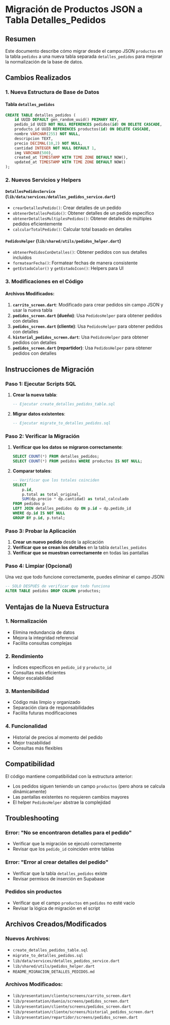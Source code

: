 # Migración de Productos JSON a Tabla Detalles_Pedidos

## Resumen
Este documento describe cómo migrar desde el campo JSON `productos` en la tabla `pedidos` a una nueva tabla separada `detalles_pedidos` para mejorar la normalización de la base de datos.

## Cambios Realizados

### 1. Nueva Estructura de Base de Datos

#### Tabla `detalles_pedidos`
```sql
CREATE TABLE detalles_pedidos (
    id UUID DEFAULT gen_random_uuid() PRIMARY KEY,
    pedido_id UUID NOT NULL REFERENCES pedidos(id) ON DELETE CASCADE,
    producto_id UUID REFERENCES productos(id) ON DELETE CASCADE,
    nombre VARCHAR(255) NOT NULL,
    descripcion TEXT,
    precio DECIMAL(10,2) NOT NULL,
    cantidad INTEGER NOT NULL DEFAULT 1,
    img VARCHAR(500),
    created_at TIMESTAMP WITH TIME ZONE DEFAULT NOW(),
    updated_at TIMESTAMP WITH TIME ZONE DEFAULT NOW()
);
```

### 2. Nuevos Servicios y Helpers

#### `DetallesPedidosService` (`lib/data/services/detalles_pedidos_service.dart`)
- `crearDetallesPedido()`: Crear detalles de un pedido
- `obtenerDetallesPedido()`: Obtener detalles de un pedido específico
- `obtenerDetallesMultiplesPedidos()`: Obtener detalles de múltiples pedidos eficientemente
- `calcularTotalPedido()`: Calcular total basado en detalles

#### `PedidosHelper` (`lib/shared/utils/pedidos_helper.dart`)
- `obtenerPedidosConDetalles()`: Obtener pedidos con sus detalles incluidos
- `formatearFecha()`: Formatear fechas de manera consistente
- `getEstadoColor()` y `getEstadoIcon()`: Helpers para UI

### 3. Modificaciones en el Código

#### Archivos Modificados:
1. **`carrito_screen.dart`**: Modificado para crear pedidos sin campo JSON y usar la nueva tabla
2. **`pedidos_screen.dart` (dueño)**: Usa `PedidosHelper` para obtener pedidos con detalles
3. **`pedidos_screen.dart` (cliente)**: Usa `PedidosHelper` para obtener pedidos con detalles
4. **`historial_pedidos_screen.dart`**: Usa `PedidosHelper` para obtener pedidos con detalles
5. **`pedidos_screen.dart` (repartidor)**: Usa `PedidosHelper` para obtener pedidos con detalles

## Instrucciones de Migración

### Paso 1: Ejecutar Scripts SQL

1. **Crear la nueva tabla**:
   ```sql
   -- Ejecutar create_detalles_pedidos_table.sql
   ```

2. **Migrar datos existentes**:
   ```sql
   -- Ejecutar migrate_to_detalles_pedidos.sql
   ```

### Paso 2: Verificar la Migración

1. **Verificar que los datos se migraron correctamente**:
   ```sql
   SELECT COUNT(*) FROM detalles_pedidos;
   SELECT COUNT(*) FROM pedidos WHERE productos IS NOT NULL;
   ```

2. **Comparar totales**:
   ```sql
   -- Verificar que los totales coinciden
   SELECT 
       p.id,
       p.total as total_original,
       SUM(dp.precio * dp.cantidad) as total_calculado
   FROM pedidos p
   LEFT JOIN detalles_pedidos dp ON p.id = dp.pedido_id
   WHERE dp.id IS NOT NULL
   GROUP BY p.id, p.total;
   ```

### Paso 3: Probar la Aplicación

1. **Crear un nuevo pedido** desde la aplicación
2. **Verificar que se crean los detalles** en la tabla `detalles_pedidos`
3. **Verificar que se muestran correctamente** en todas las pantallas

### Paso 4: Limpiar (Opcional)

Una vez que todo funcione correctamente, puedes eliminar el campo JSON:

```sql
-- SOLO DESPUÉS de verificar que todo funciona
ALTER TABLE pedidos DROP COLUMN productos;
```

## Ventajas de la Nueva Estructura

### 1. Normalización
- Elimina redundancia de datos
- Mejora la integridad referencial
- Facilita consultas complejas

### 2. Rendimiento
- Índices específicos en `pedido_id` y `producto_id`
- Consultas más eficientes
- Mejor escalabilidad

### 3. Mantenibilidad
- Código más limpio y organizado
- Separación clara de responsabilidades
- Facilita futuras modificaciones

### 4. Funcionalidad
- Historial de precios al momento del pedido
- Mejor trazabilidad
- Consultas más flexibles

## Compatibilidad

El código mantiene compatibilidad con la estructura anterior:
- Los pedidos siguen teniendo un campo `productos` (pero ahora se calcula dinámicamente)
- Las pantallas existentes no requieren cambios mayores
- El helper `PedidosHelper` abstrae la complejidad

## Troubleshooting

### Error: "No se encontraron detalles para el pedido"
- Verificar que la migración se ejecutó correctamente
- Revisar que los `pedido_id` coinciden entre tablas

### Error: "Error al crear detalles del pedido"
- Verificar que la tabla `detalles_pedidos` existe
- Revisar permisos de inserción en Supabase

### Pedidos sin productos
- Verificar que el campo `productos` en `pedidos` no esté vacío
- Revisar la lógica de migración en el script

## Archivos Creados/Modificados

### Nuevos Archivos:
- `create_detalles_pedidos_table.sql`
- `migrate_to_detalles_pedidos.sql`
- `lib/data/services/detalles_pedidos_service.dart`
- `lib/shared/utils/pedidos_helper.dart`
- `README_MIGRACION_DETALLES_PEDIDOS.md`

### Archivos Modificados:
- `lib/presentation/cliente/screens/carrito_screen.dart`
- `lib/presentation/duenio/screens/pedidos_screen.dart`
- `lib/presentation/cliente/screens/pedidos_screen.dart`
- `lib/presentation/cliente/screens/historial_pedidos_screen.dart`
- `lib/presentation/repartidor/screens/pedidos_screen.dart` 